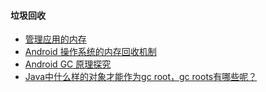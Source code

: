 #### 垃圾回收
- [管理应用的内存](https://github.com/kesenhoo/android-training-course-in-chinese/blob/master/performance/memory.md)
- [Android 操作系统的内存回收机制](https://www.ibm.com/developerworks/cn/opensource/os-cn-android-mmry-rcycl/index.html)
- [Android GC 原理探究](https://mp.weixin.qq.com/s/CUU3Ml394H_fkabhNNX32Q)
- [Java中什么样的对象才能作为gc root，gc roots有哪些呢？](https://www.zhihu.com/question/50381439)

